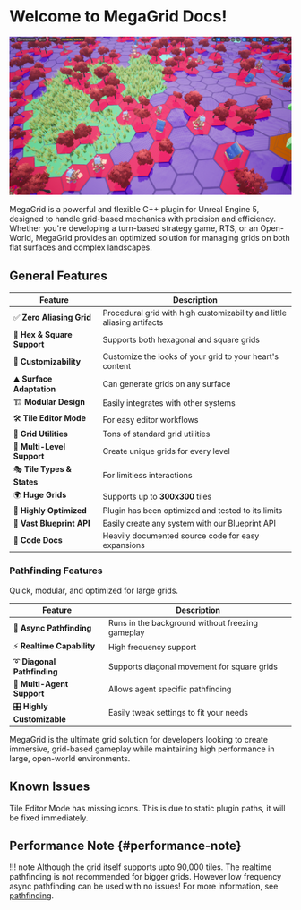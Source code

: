 # **Welcome to MegaGrid Docs!**

![image_1](../images/megagrid_landscape.png)

MegaGrid is a powerful and flexible C++ plugin for Unreal Engine 5, designed to handle grid-based mechanics with precision and efficiency. Whether you're developing a turn-based strategy game, RTS, or an Open-World, MegaGrid provides an optimized solution for managing grids on both flat surfaces and complex landscapes.

## General Features

| Feature                      | Description                                      |
|------------------------------|--------------------------------------------------|
| ✅ **Zero Aliasing Grid**     | Procedural grid with high customizability and little aliasing artifacts |
| 🔷 **Hex & Square Support**   | Supports both hexagonal and square grids |
| 🎨 **Customizability**        | Customize the looks of your grid to your heart's content |
| ⛰️ **Surface Adaptation**     | Can generate grids on any surface |
| 🏗️ **Modular Design**         | Easily integrates with other systems |
| 🛠️ **Tile Editor Mode**       | For easy editor workflows |
| 📏 **Grid Utilities**         | Tons of standard grid utilities |
| 🏢 **Multi-Level Support**    | Create unique grids for every level |
| 🎭 **Tile Types & States**    | For limitless interactions |
| 🌍 **Huge Grids**             | Supports up to **300x300** tiles |
| 🚀 **Highly Optimized**       | Plugin has been optimized and tested to its limits |
| 📘 **Vast Blueprint API**     | Easily create any system with our Blueprint API |
| 📝 **Code Docs**              | Heavily documented source code for easy expansions |

### Pathfinding Features

Quick, modular, and optimized for large grids.

| Feature                  | Description |
|--------------------------|-------------|
| 🔄 **Async Pathfinding**  | Runs in the background without freezing gameplay |
| ⚡ **Realtime Capability** | High frequency support |
| ➰ **Diagonal Pathfinding** | Supports diagonal movement for square grids |
| 🤖 **Multi-Agent Support** | Allows agent specific pathfinding |
| 🎛️ **Highly Customizable** | Easily tweak settings to fit your needs |

MegaGrid is the ultimate grid solution for developers looking to create immersive, grid-based gameplay while maintaining high performance in large, open-world environments.

## Known Issues

Tile Editor Mode has missing icons. This is due to static plugin paths, it will be fixed immediately.

## Performance Note {#performance-note}
!!! note
    Although the grid itself supports upto 90,000 tiles. The realtime pathfinding is not recommended for bigger grids. However
    low frequency async pathfinding can be used with no issues! For more information, see [pathfinding](../grid-interactions/pathfinding.md#large-scale-pathfinding).